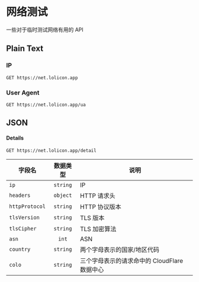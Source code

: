 # 网络测试

一些对于临时测试网络有用的 API

## Plain Text

### IP

```http
GET https://net.lolicon.app
```

### User Agent

```http
GET https://net.lolicon.app/ua
```

## JSON

#### Details

```http
GET https://net.lolicon.app/detail
```

| 字段名         | 数据类型 | 说明                                         |
| -------------- | :------: | -------------------------------------------- |
| `ip`           | `string` | IP                                           |
| `headers`      | `object` | HTTP 请求头                                  |
| `httpProtocol` | `string` | HTTP 协议版本                                |
| `tlsVersion`   | `string` | TLS 版本                                     |
| `tlsCipher`    | `string` | TLS 加密算法                                 |
| `asn`          |  `int`   | ASN                                          |
| `country`      | `string` | 两个字母表示的国家/地区代码                  |
| `colo`         | `string` | 三个字母表示的请求命中的 CloudFlare 数据中心 |
